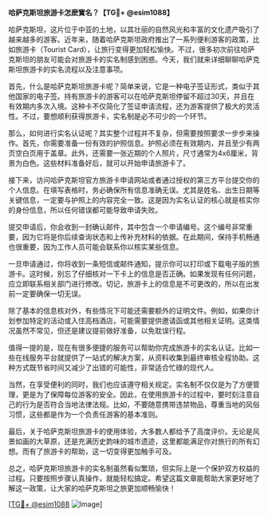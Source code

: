 **哈萨克斯坦旅游卡怎麽實名？【TG💪+ @esim1088】**

哈萨克斯坦，这片位于中亚的土地，以其壮丽的自然风光和丰富的文化遗产吸引了越来越多的游客。近年来，随着哈萨克斯坦政府推出了一系列便利游客的政策，比如旅游卡（Tourist Card），让旅行变得更加轻松愉快。不过，很多初次前往哈萨克斯坦的朋友可能会对旅游卡的实名制感到困惑。今天，我们就来详细聊聊哈萨克斯坦旅游卡的实名流程以及注意事项。

首先，什么是哈萨克斯坦旅游卡呢？简单来说，它是一种电子签证形式，类似于其他国家的电子签。持有旅游卡的游客可以在哈萨克斯坦停留不超过30天，并且在有效期内多次入境。这种卡不仅简化了签证申请流程，还为游客提供了极大的灵活性。不过，要想顺利获得旅游卡，实名制是必不可少的一个环节。

那么，如何进行实名认证呢？其实整个过程并不复杂，但需要按照要求一步步来操作。首先，你需要准备一份有效的护照信息。护照必须在有效期内，并且至少有两页空白页用于盖章。此外，还需要一张近期的个人照片，尺寸通常为4x6厘米，背景为白色。这些材料准备好后，就可以开始申请旅游卡了。

接下来，访问哈萨克斯坦官方旅游卡申请网站或者通过授权的第三方平台提交你的个人信息。在填写表格时，务必确保所有信息准确无误。尤其是姓名、出生日期等关键信息，一定要与护照上的内容完全一致。这是因为实名认证的核心就是核实你的身份信息，所以任何错误都可能导致申请失败。

提交申请后，你会收到一封确认邮件，其中包含一个申请编号。这个编号非常重要，因为它将是你后续查询状态和上传补充材料的依据。在此期间，保持手机畅通也很重要，因为工作人员可能会联系你以核实某些信息。

一旦申请通过，你将收到一条短信或邮件通知，提示你可以打印或下载电子版的旅游卡。这时候，别忘了仔细核对一下卡上的信息是否正确。如果发现有任何问题，应立即联系相关部门进行修改。切记，旅游卡上的信息是不可更改的，所以在出发前一定要确保一切无误。

除了基本的信息核对外，有些情况下可能还需要额外的证明文件。例如，如果你计划参加特定的活动或入住高档酒店，可能需要提供邀请函或其他相关证明。这类情况虽然不常见，但还是建议提前做好准备，以免耽误行程。

值得一提的是，现在有很多便捷的服务可以帮助你完成旅游卡的实名认证。比如一些在线服务平台就提供了一站式的解决方案，从资料收集到最终审核全程协助。这种方式既节省时间又减少了出错的可能性，非常适合忙碌的现代人。

当然，在享受便利的同时，我们也应该遵守相关规定。实名制不仅仅是为了方便管理，更是为了保障每位游客的安全。因此，在使用旅游卡的过程中，要时刻注意自己的行为是否符合当地法律法规。比如，不要随意携带违禁物品，尊重当地的风俗习惯，这些都是作为一个负责任游客的基本准则。

最后，关于哈萨克斯坦旅游卡的使用体验，大多数人都给予了高度评价。无论是风景如画的大草原，还是充满历史韵味的城市遗迹，这里都能满足你对旅行的所有幻想。而有了旅游卡的帮助，这一切变得更加触手可及。

总之，哈萨克斯坦旅游卡的实名制虽然看似繁琐，但实际上是一个保护双方权益的过程。只要按照步骤认真操作，就能轻松搞定。希望这篇文章能帮助大家更好地了解这一政策，让大家的哈萨克斯坦之旅更加顺畅愉快！

[[TG💪+ @esim1088](https://t.me/s/esim1088) ![Image](https://i.postimg.cc/4NQfJmqS/Snipaste-2025-05-13-00-14-12.png)]